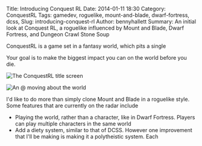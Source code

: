 Title: Introducing Conquest RL
Date: 2014-01-11 18:30
Category: ConquestRL
Tags: gamedev, roguelike, mount-and-blade, dwarf-fortress, dcss, 
Slug: introducing-conquest-rl
Author: bennyhallett
Summary: An initial look at Conquest RL, a roguelike influenced by Mount and Blade, Dwarf Fortress, and Dungeon Crawl Stone Soup

ConquestRL is a game set in a fantasy world, which pits a single 

Your goal is to make the biggest impact you can on the world before you die.


![The ConquestRL title screen]({filename}/images/conquest-rl-pre-alpha-title.png)



![An @ moving about the world]({filename}/images/conquest-rl-pre-alpha-world.png)

I'd like to do more than simply clone Mount and Blade in a roguelike style. Some features that are currently on the radar include

* Playing the world, rather than a character, like in Dwarf Fortress. Players can play multiple characters in the same world
* Add a diety system, similar to that of DCSS. However one improvement that I'll be making is making it a polytheistic system. Each 
